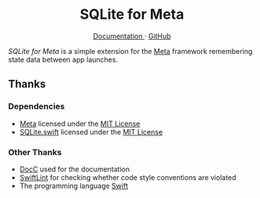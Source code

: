 <p align="center">
  <h1 align="center">SQLite for Meta</h1>
</p>

<p align="center">
  <a href="https://aparokshaui.github.io/meta-sqlite/">
  Documentation
  </a>
  ·
  <a href="https://github.com/AparokshaUI/meta-sqlite">
  GitHub
  </a>
</p>

_SQLite for Meta_ is a simple extension for the [Meta](https://aparokshaui.github.io/Meta) framework remembering state data between app launches.

## Thanks

### Dependencies

- [Meta](https://github.com/AparokshaUI/Meta) licensed under the [MIT License](https://github.com/AparokshaUI/Meta/blob/main/LICENSE.md)
- [SQLite.swift](https://github.com/stephencelis/SQLite.swift) licensed under the [MIT License](https://github.com/stephencelis/SQLite.swift/blob/master/LICENSE.txt)

### Other Thanks

- [DocC](https://github.com/apple/swift-docc) used for the documentation
- [SwiftLint](https://github.com/realm/SwiftLint) for checking whether code style conventions are violated
- The programming language [Swift](https://github.com/swiftlang/swift)
